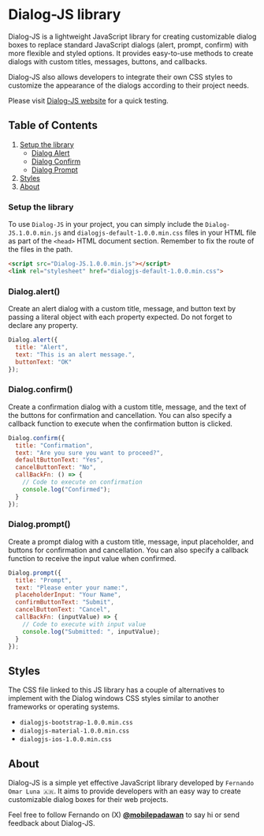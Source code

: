 # Dialog-JS library
Dialog-JS is a lightweight JavaScript library for creating customizable dialog boxes to replace standard JavaScript dialogs (alert, prompt, confirm) with more flexible and styled options. It provides easy-to-use methods to create dialogs with custom titles, messages, buttons, and callbacks.

Dialog-JS also allows developers to integrate their own CSS styles to customize the appearance of the dialogs according to their project needs.

Please visit [Dialog-JS website](https://mobilepadawan.github.io/Dialog-js/) for a quick testing.

## Table of Contents
1) [Setup the library](#setup-the-library)
    * [Dialog Alert](#dialogalert)
    * [Dialog Confirm](#dialogconfirm)
    * [Dialog Prompt](#dialogprompt)
2) [Styles](#styles)
3) [About](#about)

### Setup the library
To use `Dialog-JS` in your project, you can simply include the `Dialog-JS.1.0.0.min.js` and `dialogjs-default-1.0.0.min.css` files in your HTML file as part of the `<head>` HTML document section. Remember to fix the route of the files in the path.

```HTML
<script src="Dialog-JS.1.0.0.min.js"></script>
<link rel="stylesheet" href="dialogjs-default-1.0.0.min.css">
```


### Dialog.alert()
Create an alert dialog with a custom title, message, and button text by passing a literal object with each property expected. Do not forget to declare any property.

```javascript
Dialog.alert({
  title: "Alert",
  text: "This is an alert message.",
  buttonText: "OK"
});
```

### Dialog.confirm()
Create a confirmation dialog with a custom title, message, and the text of the buttons for confirmation and cancellation. You can also specify a callback function to execute when the confirmation button is clicked.

```javascript
Dialog.confirm({
  title: "Confirmation",
  text: "Are you sure you want to proceed?",
  defaultButtonText: "Yes",
  cancelButtonText: "No",
  callBackFn: () => {
    // Code to execute on confirmation
    console.log("Confirmed");
  }
});
```

### Dialog.prompt()

Create a prompt dialog with a custom title, message, input placeholder, and buttons for confirmation and cancellation. You can also specify a callback function to receive the input value when confirmed.

```javascript
Dialog.prompt({
  title: "Prompt",
  text: "Please enter your name:",
  placeholderInput: "Your Name",
  confirmButtonText: "Submit",
  cancelButtonText: "Cancel",
  callBackFn: (inputValue) => {
    // Code to execute with input value
    console.log("Submitted: ", inputValue);
  }
});
```

## Styles
The CSS file linked to this JS library has a couple of alternatives to implement with the Dialog windows CSS styles similar to another frameworks or operating systems.
* `dialogjs-bootstrap-1.0.0.min.css`
* `dialogjs-material-1.0.0.min.css`
* `dialogjs-ios-1.0.0.min.css`

## About

Dialog-JS is a simple yet effective JavaScript library developed by `Fernando Omar Luna 🇦🇷`. It aims to provide developers with an easy way to create customizable dialog boxes for their web projects. 

Feel free to follow Fernando on (X) **[@mobilepadawan](https://www.x.com/mobilepadawan)** to say hi or send feedback about Dialog-JS.

